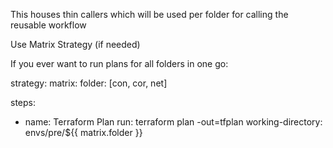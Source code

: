 This houses thin callers which will be used per folder for calling the reusable workflow

Use Matrix Strategy (if needed)

If you ever want to run plans for all folders in one go:

strategy:
  matrix:
    folder: [con, cor, net]

steps:
  - name: Terraform Plan
    run: terraform plan -out=tfplan
    working-directory: envs/pre/${{ matrix.folder }}